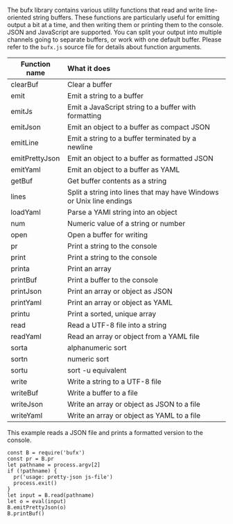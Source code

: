 The bufx library contains various utility functions that read and write line-oriented string buffers. These functions are particularly useful for emitting output a bit at a time, and then writing them or printing them to the console. JSON and JavaScript are supported. You can split your output into multiple channels going to separate buffers, or work with one default buffer. Please refer to the `bufx.js` source file for details about function arguments.

| Function name  | What it does                                                          |
|----------------|:----------------------------------------------------------------------|
| clearBuf       | Clear a buffer                                                        |
| emit           | Emit a string to a buffer                                             |
| emitJs         | Emit a JavaScript string to a buffer with formatting                  |
| emitJson       | Emit an object to a buffer as compact JSON                            |
| emitLine       | Emit a string to a buffer terminated by a newline                     |
| emitPrettyJson | Emit an object to a buffer as formatted JSON                          |
| emitYaml       | Emit an object to a buffer as YAML                                    |
| getBuf         | Get buffer contents as a string                                       |
| lines          | Split a string into lines that may have Windows or Unix line endings  |
| loadYaml       | Parse a YAMl string into an object                                    |
| num            | Numeric value of a string or number                                   |
| open           | Open a buffer for writing                                             |
| pr             | Print a string to the console                                         |
| print          | Print a string to the console                                         |
| printa         | Print an array                                                        |
| printBuf       | Print a buffer to the console                                         |
| printJson      | Print an array or object as JSON                                      |
| printYaml      | Print an array or object as YAML                                      |
| printu         | Print a sorted, unique array                                          |
| read           | Read a UTF-8 file into a string                                       |
| readYaml       | Read an array or object from a YAML file                              |
| sorta          | alphanumeric sort                                                     |
| sortn          | numeric sort                                                          |
| sortu          | sort -u equivalent                                                    |
| write          | Write a string to a UTF-8 file                                        |
| writeBuf       | Write a buffer to a file                                              |
| writeJson      | Write an array or object as JSON to a file                            |
| writeYaml      | Write an array or object as YAML to a file                            |

This example reads a JSON file and prints a formatted version to the console.
```
const B = require('bufx')
const pr = B.pr
let pathname = process.argv[2]
if (!pathname) {
  pr('usage: pretty-json js-file')
  process.exit()
}
let input = B.read(pathname)
let o = eval(input)
B.emitPrettyJson(o)
B.printBuf()
```
